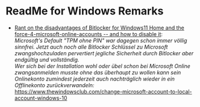 # ReadMe for Windows Remarks

- [Rant on the disadvantages of Bitlocker for Windows11 Home and the force-4-microsoft-online-accounts -- and how to disable it](https://www.heise.de/forum/heise-online/Kommentare/Nicht-verhandelbar-Microsoft-beharrt-auf-TPM-2-0-Pflicht-fuer-Windows-11/Re-Man-braucht-kein-TPM-fuer-BitLocker/posting-44689311/show/):<br>
  *Microsoft's Default "TPM ohne PIN" war dagegen schon immer völlig sinnfrei. Jetzt auch noch alle Bitlocker Schlüssel zu Microsoft zwangshochzuladen pervertiert jegliche Sicherheit durch Bitlocker aber endgültig und vollständig.*<br>
  *Wer sich bei der Installation wohl oder übel schon bei Microsoft Online zwangsanmelden musste ohne das überhaupt zu wollen kann sein Onlinekonto zumindest jederzeit auch nachträglich wieder in ein Offlinekonto zurückverwandeln:*<br>
   https://www.thewindowsclub.com/change-microsoft-account-to-local-account-windows-10
